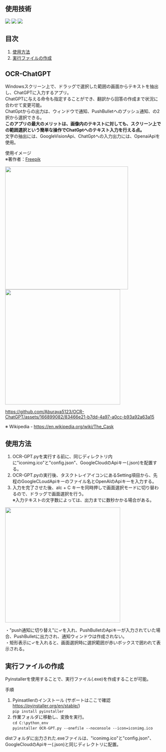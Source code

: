 <div id="top"></div>

## 使用技術
<p style="display: inline">
  <img src="https://img.shields.io/badge/-OpenAI-412991.svg?logo=openai&style=flat&logoColor=white">  <img src="https://img.shields.io/badge/-GoogleCloud-4285F4.svg?logo=googlecloud&style=flat&logoColor=white">  
  <img src="https://img.shields.io/badge/-PushBullet-4AB367.svg?logo=pushbullet&style=flat&logoColor=white">
</p>

## 目次

1. [使用方法](#使用方法)
2. [実行ファイルの作成](#実行ファイルの作成)


## OCR-ChatGPT

Windowsスクリーン上で、ドラッグで選択した範囲の画面からテキストを抽出し、ChatGPTに入力するアプリ。  
ChatGPTに与える命令も指定することができ、翻訳から回答の作成まで状況に合わせて変更可能。  
ChatGptからの出力は、ウィンドウで通知、PushBulletへのプッシュ通知、の2択から選択できる。  
**このアプリの最大のメリットは、画像内のテキストに対しても、スクリーン上での範囲選択という簡単な操作でChatGptへのテキスト入力を行える点。**  
文字の抽出には、GoogleVisionApi、ChatGptへの入力出力には、OpenaiApiを使用。  

  
使用イメージ  
※著作者：<a href="https://jp.freepik.com/free-vector/flat-design-order-sign-template-design_32819551.htm#fromView=search&page=2&position=32&uuid=12975173-1155-4ddb-86dc-0ca1bc099bfd">Freepik</a>  

<img src="https://github.com/Aburaya5123/OCR-ChatGPT/assets/166899082/c1971c96-54c6-499b-b5d8-90b0ec0a984e" width=395>
<img src="https://github.com/Aburaya5123/OCR-ChatGPT/assets/166899082/7a056e11-0c91-4501-bc16-d14460c22e21" width=370>


https://github.com/Aburaya5123/OCR-ChatGPT/assets/166899082/83466e21-b7dd-4a97-a0cc-b93a92a63a15  

※ Wikipedia - https://en.wikipedia.org/wiki/The_Cask



##  使用方法

1. OCR-GPT.pyを実行する前に、同じディレクトリ内に"iconimg.ico"と"config.json"、GoogleCloudのApiキー(.json)を配置する。  
2. OCR-GPT.pyの実行後、タスクトレイアイコンにあるSetting項目から、先程のGoogleCLoudApiキーのファイル名とOpenAIのApiキーを入力する。  
3. 入力を完了させた後、alc + C キーを同時押しで画面選択モードに切り替わるので、ドラッグで画面選択を行う。  
※入力テキストの文字数によっては、出力までに数秒かかる場合がある。  

<img src="https://github.com/Aburaya5123/OCR-ChatGPT/assets/166899082/35725bc4-9536-4173-bc82-b8b570ec48ba" width=370>

・"push通知に切り替え"に✓を入れ、PushBulletのApiキーが入力されていた場合、PushBulletに出力され、通知ウィンドウは作成されない。  
・矩形表示に✓を入れると、画面選択時に選択範囲が赤いボックスで囲われて表示される。  



##  実行ファイルの作成

Pyinstallerを使用することで、実行ファイル(.exe)を作成することが可能。  

手順  
1. Pyinsatllerのインストール (サポートはここで確認 https://pyinstaller.org/en/stable/)  
  `pip install pyinstaller`
2. 作業フォルダに移動し、変換を実行。  
   `cd C:\python_env`  
   `pyinstaller OCR-GPT.py --onefile --noconsole --icon=iconimg.ico`  

distフォルダに出力された.exeファイルは、"iconimg.ico"と"config.json"、GoogleCloudのApiキー(.json)と同じディレクトリに配置。  
